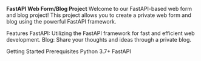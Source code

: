 **FastAPI Web Form/Blog Project**
Welcome to our FastAPI-based web form and blog project! This project allows you to create a private web form and blog using the powerful FastAPI framework.

Features
FastAPI: Utilizing the FastAPI framework for fast and efficient web development.
Blog: Share your thoughts and ideas through a private blog.


Getting Started
Prerequisites
Python 3.7+
FastAPI
